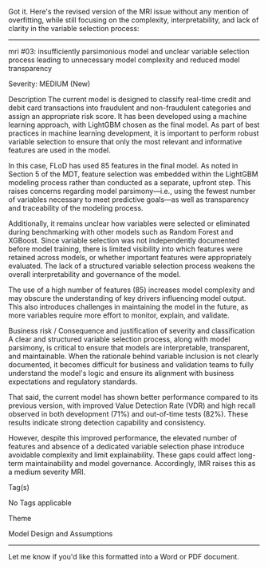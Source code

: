 
Got it. Here's the revised version of the MRI issue without any mention of overfitting, while still focusing on the complexity, interpretability, and lack of clarity in the variable selection process:


---

mri #03: insufficiently parsimonious model and unclear variable selection process leading to unnecessary model complexity and reduced model transparency

Severity: MEDIUM (New)

Description
The current model is designed to classify real-time credit and debit card transactions into fraudulent and non-fraudulent categories and assign an appropriate risk score. It has been developed using a machine learning approach, with LightGBM chosen as the final model. As part of best practices in machine learning development, it is important to perform robust variable selection to ensure that only the most relevant and informative features are used in the model.

In this case, FLoD has used 85 features in the final model. As noted in Section 5 of the MDT, feature selection was embedded within the LightGBM modeling process rather than conducted as a separate, upfront step. This raises concerns regarding model parsimony—i.e., using the fewest number of variables necessary to meet predictive goals—as well as transparency and traceability of the modeling process.

Additionally, it remains unclear how variables were selected or eliminated during benchmarking with other models such as Random Forest and XGBoost. Since variable selection was not independently documented before model training, there is limited visibility into which features were retained across models, or whether important features were appropriately evaluated. The lack of a structured variable selection process weakens the overall interpretability and governance of the model.

The use of a high number of features (85) increases model complexity and may obscure the understanding of key drivers influencing model output. This also introduces challenges in maintaining the model in the future, as more variables require more effort to monitor, explain, and validate.

Business risk / Consequence and justification of severity and classification
A clear and structured variable selection process, along with model parsimony, is critical to ensure that models are interpretable, transparent, and maintainable. When the rationale behind variable inclusion is not clearly documented, it becomes difficult for business and validation teams to fully understand the model's logic and ensure its alignment with business expectations and regulatory standards.

That said, the current model has shown better performance compared to its previous version, with improved Value Detection Rate (VDR) and high recall observed in both development (71%) and out-of-time tests (82%). These results indicate strong detection capability and consistency.

However, despite this improved performance, the elevated number of features and absence of a dedicated variable selection phase introduce avoidable complexity and limit explainability. These gaps could affect long-term maintainability and model governance. Accordingly, IMR raises this as a medium severity MRI.

Tag(s)

No Tags applicable


Theme

Model Design and Assumptions



---

Let me know if you'd like this formatted into a Word or PDF document.

